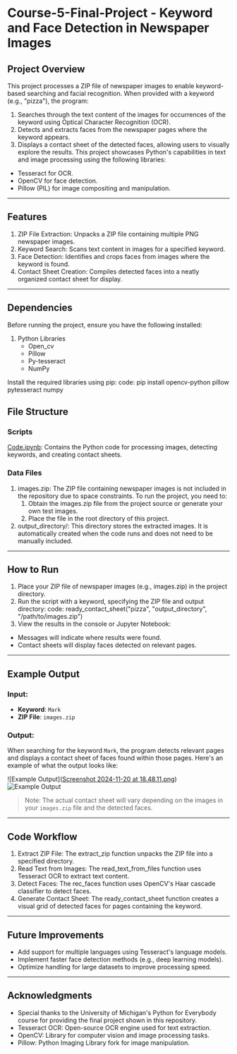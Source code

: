 # Course-5-Final-Project - Keyword and Face Detection in Newspaper Images
## Project Overview
This project processes a ZIP file of newspaper images to enable keyword-based searching and facial recognition. When provided with a keyword (e.g., "pizza"), the program:
1. Searches through the text content of the images for occurrences of the keyword using Optical Character Recognition (OCR).
2. Detects and extracts faces from the newspaper pages where the keyword appears.
3. Displays a contact sheet of the detected faces, allowing users to visually explore the results.
This project showcases Python's capabilities in text and image processing using the following libraries:

- Tesseract for OCR.
- OpenCV for face detection.
- Pillow (PIL) for image compositing and manipulation.

---

## Features
1. ZIP File Extraction: Unpacks a ZIP file containing multiple PNG newspaper images.
2. Keyword Search: Scans text content in images for a specified keyword.
3. Face Detection: Identifies and crops faces from images where the keyword is found.
4. Contact Sheet Creation: Compiles detected faces into a neatly organized contact sheet for display.

---

## Dependencies
Before running the project, ensure you have the following installed:
1. Python Libraries
   - Open_cv
   - Pillow
   - Py-tesseract
   - NumPy

Install the required libraries using pip:
code: pip install opencv-python pillow pytesseract numpy

## File Structure
### Scripts
<a href="https://github.com/Lazycodes/Lazycodes-Course_5_Project_Keyword-and-Face-Detection-in-Newspapers-Images/blob/main/Code.ipynb">Code.ipynb</a>: Contains the Python code for processing images, detecting keywords, and creating contact sheets.

### Data Files
1. images.zip: The ZIP file containing newspaper images is not included in the repository due to space constraints. To run the project, you need to:
    1. Obtain the images.zip file from the project source or generate your own test images.
    2. Place the file in the root directory of this project.
2. output_directory/: This directory stores the extracted images. It is automatically created when the code runs and does not need to be manually included.

---

## How to Run
1. Place your ZIP file of newspaper images (e.g., images.zip) in the project directory.
2. Run the script with a keyword, specifying the ZIP file and output directory:
   code: ready_contact_sheet("pizza", "output_directory", "/path/to/images.zip")
3. View the results in the console or Jupyter Notebook:
 - Messages will indicate where results were found.
 - Contact sheets will display faces detected on relevant pages.

---

## Example Output

### Input:
- **Keyword**: `Mark`
- **ZIP File**: `images.zip`

### Output:
When searching for the keyword `Mark`, the program detects relevant pages and displays a contact sheet of faces found within those pages. Here's an example of what the output looks like:

![Example Output]([Screenshot 2024-11-20 at 18.48.11.png](https://github.com/Lazycodes/Lazycodes-Course_5_Project_Keyword-and-Face-Detection-in-Newspapers-Images/blob/main/Screenshot%202024-11-20%20at%2018.48.11.png))
![Example Output](https://github.com/Lazycodes/Lazycodes-Course_5_Project_Keyword-and-Face-Detection-in-Newspapers-Images/blob/main/Screenshot%202024-11-20%20at%2018.48.33.png)

> Note: The actual contact sheet will vary depending on the images in your `images.zip` file and the detected faces.

---


## Code Workflow
1. Extract ZIP File: The extract_zip function unpacks the ZIP file into a specified directory.
2. Read Text from Images: The read_text_from_files function uses Tesseract OCR to extract text content.
3. Detect Faces: The rec_faces function uses OpenCV's Haar cascade classifier to detect faces.
4. Generate Contact Sheet: The ready_contact_sheet function creates a visual grid of detected faces for pages containing the keyword.

---

## Future Improvements
- Add support for multiple languages using Tesseract's language models.
- Implement faster face detection methods (e.g., deep learning models).
- Optimize handling for large datasets to improve processing speed.

---

## Acknowledgments
- Special thanks to the University of Michigan's Python for Everybody course for providing the final project shown in this repository.
- Tesseract OCR: Open-source OCR engine used for text extraction.
- OpenCV: Library for computer vision and image processing tasks.
- Pillow: Python Imaging Library fork for image manipulation.


